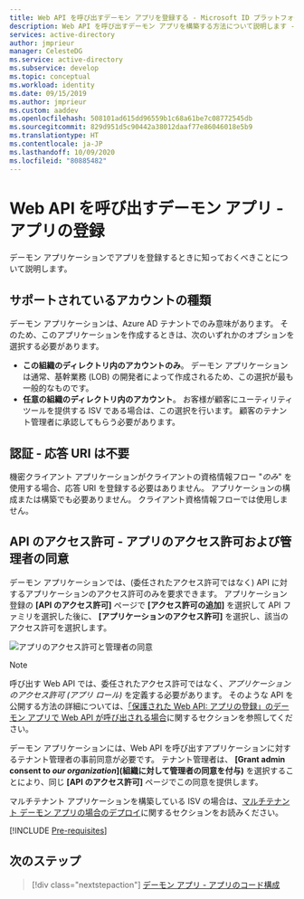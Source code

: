 ```yaml
---
title: Web API を呼び出すデーモン アプリを登録する - Microsoft ID プラットフォーム | Azure
description: Web API を呼び出すデーモン アプリを構築する方法について説明します - アプリの登録
services: active-directory
author: jmprieur
manager: CelesteDG
ms.service: active-directory
ms.subservice: develop
ms.topic: conceptual
ms.workload: identity
ms.date: 09/15/2019
ms.author: jmprieur
ms.custom: aaddev
ms.openlocfilehash: 508101ad615dd96559b1c68a61be7c08772545db
ms.sourcegitcommit: 829d951d5c90442a38012daaf77e86046018e5b9
ms.translationtype: HT
ms.contentlocale: ja-JP
ms.lasthandoff: 10/09/2020
ms.locfileid: "80885482"
---
```

# <a name="daemon-app-that-calls-web-apis---app-registration"></a>Web API を呼び出すデーモン アプリ - アプリの登録

デーモン アプリケーションでアプリを登録するときに知っておくべきことについて説明します。

## <a name="supported-account-types"></a>サポートされているアカウントの種類

デーモン アプリケーションは、Azure AD テナントでのみ意味があります。 そのため、このアプリケーションを作成するときは、次のいずれかのオプションを選択する必要があります。

- **この組織のディレクトリ内のアカウントのみ**。 デーモン アプリケーションは通常、基幹業務 (LOB) の開発者によって作成されるため、この選択が最も一般的なものです。
- **任意の組織のディレクトリ内のアカウント**。 お客様が顧客にユーティリティ ツールを提供する ISV である場合は、この選択を行います。 顧客のテナント管理者に承認してもらう必要があります。

## <a name="authentication---no-reply-uri-needed"></a>認証 - 応答 URI は不要

機密クライアント アプリケーションがクライアントの資格情報フロー "*のみ*" を使用する場合、応答 URI を登録する必要はありません。 アプリケーションの構成または構築でも必要ありません。 クライアント資格情報フローでは使用しません。

## <a name="api-permissions---app-permissions-and-admin-consent"></a>API のアクセス許可 - アプリのアクセス許可および管理者の同意

デーモン アプリケーションでは、(委任されたアクセス許可ではなく) API に対するアプリケーションのアクセス許可のみを要求できます。 アプリケーション登録の **[API のアクセス許可]** ページで **[アクセス許可の追加]** を選択して API ファミリを選択した後に、 **[アプリケーションのアクセス許可]** を選択し、該当のアクセス許可を選択します。

![アプリのアクセス許可と管理者の同意](media/scenario-daemon-app/app-permissions-and-admin-consent.png)

> [!NOTE]
> 呼び出す Web API では、委任されたアクセス許可ではなく、*アプリケーションのアクセス許可 (アプリ ロール)* を定義する必要があります。 そのような API を公開する方法の詳細については、[「保護された Web API: アプリの登録」のデーモン アプリで Web API が呼び出される場合](scenario-protected-web-api-app-registration.md#if-your-web-api-is-called-by-a-daemon-app)に関するセクションを参照してください。

デーモン アプリケーションには、Web API を呼び出すアプリケーションに対するテナント管理者の事前同意が必要です。 テナント管理者は、 **[Grant admin consent to *our organization*]\(組織に対して管理者の同意を付与\)** を選択することにより、同じ **[API のアクセス許可]** ページでこの同意を提供します。

マルチテナント アプリケーションを構築している ISV の場合は、[マルチテナント デーモン アプリの場合のデプロイ](scenario-daemon-production.md#deployment---multitenant-daemon-apps)に関するセクションをお読みください。

[!INCLUDE [Pre-requisites](../../../includes/active-directory-develop-scenarios-registration-client-secrets.md)]

## <a name="next-steps"></a>次のステップ

> [!div class="nextstepaction"]
> [デーモン アプリ - アプリのコード構成](./scenario-daemon-app-configuration.md)
